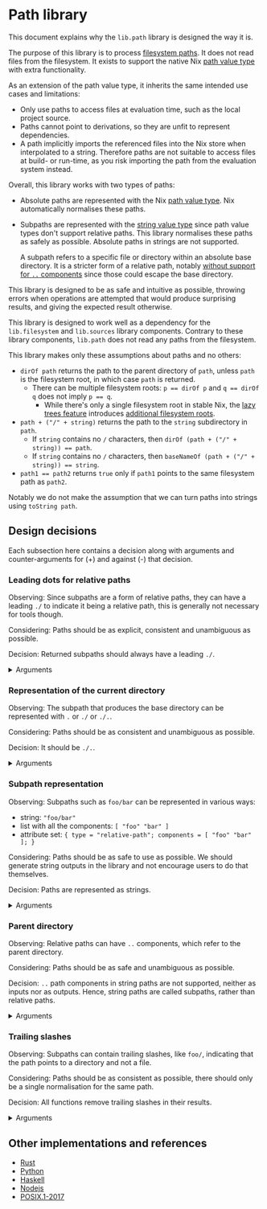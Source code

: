 # Path library

This document explains why the `lib.path` library is designed the way it is.

The purpose of this library is to process [filesystem paths]. It does not read files from the filesystem.
It exists to support the native Nix [path value type] with extra functionality.

[filesystem paths]: https://en.m.wikipedia.org/wiki/Path_(computing)
[path value type]: https://nixos.org/manual/nix/stable/language/values.html#type-path

As an extension of the path value type, it inherits the same intended use cases and limitations:
- Only use paths to access files at evaluation time, such as the local project source.
- Paths cannot point to derivations, so they are unfit to represent dependencies.
- A path implicitly imports the referenced files into the Nix store when interpolated to a string. Therefore paths are not suitable to access files at build- or run-time, as you risk importing the path from the evaluation system instead.

Overall, this library works with two types of paths:
- Absolute paths are represented with the Nix [path value type]. Nix automatically normalises these paths.
- Subpaths are represented with the [string value type] since path value types don't support relative paths. This library normalises these paths as safely as possible. Absolute paths in strings are not supported.

  A subpath refers to a specific file or directory within an absolute base directory.
  It is a stricter form of a relative path, notably [without support for `..` components][parents] since those could escape the base directory.

[string value type]: https://nixos.org/manual/nix/stable/language/values.html#type-string

This library is designed to be as safe and intuitive as possible, throwing errors when operations are attempted that would produce surprising results, and giving the expected result otherwise.

This library is designed to work well as a dependency for the `lib.filesystem` and `lib.sources` library components. Contrary to these library components, `lib.path` does not read any paths from the filesystem.

This library makes only these assumptions about paths and no others:
- `dirOf path` returns the path to the parent directory of `path`, unless `path` is the filesystem root, in which case `path` is returned.
  - There can be multiple filesystem roots: `p == dirOf p` and `q == dirOf q` does not imply `p == q`.
    - While there's only a single filesystem root in stable Nix, the [lazy trees feature](https://github.com/NixOS/nix/pull/6530) introduces [additional filesystem roots](https://github.com/NixOS/nix/pull/6530#discussion_r1041442173).
- `path + ("/" + string)` returns the path to the `string` subdirectory in `path`.
  - If `string` contains no `/` characters, then `dirOf (path + ("/" + string)) == path`.
  - If `string` contains no `/` characters, then `baseNameOf (path + ("/" + string)) == string`.
- `path1 == path2` returns `true` only if `path1` points to the same filesystem path as `path2`.

Notably we do not make the assumption that we can turn paths into strings using `toString path`.

## Design decisions

Each subsection here contains a decision along with arguments and counter-arguments for (+) and against (-) that decision.

### Leading dots for relative paths
[leading-dots]: #leading-dots-for-relative-paths

Observing: Since subpaths are a form of relative paths, they can have a leading `./` to indicate it being a relative path, this is generally not necessary for tools though.

Considering: Paths should be as explicit, consistent and unambiguous as possible.

Decision: Returned subpaths should always have a leading `./`.

<details>
<summary>Arguments</summary>

- :heavy_plus_sign: In shells, just running `foo` as a command wouldn't execute the file `foo`, whereas `./foo` would execute the file. In contrast, `foo/bar` does execute that file without the need for `./`. This can lead to confusion about when a `./` needs to be prefixed. If a `./` is always included, this becomes a non-issue. This effectively then means that paths don't overlap with command names.
- :heavy_plus_sign: Prepending with `./` makes the subpaths always valid as relative Nix path expressions.
- :heavy_plus_sign: Using paths in command line arguments could give problems if not escaped properly, e.g. if a path was `--version`. This is not a problem with `./--version`. This effectively then means that paths don't overlap with GNU-style command line options.
- :heavy_minus_sign: `./` is not required to resolve relative paths, resolution always has an implicit `./` as prefix.
- :heavy_minus_sign: It's less noisy without the `./`, e.g. in error messages.
  - :heavy_plus_sign: But similarly, it could be confusing whether something was even a path.
    e.g. `foo` could be anything, but `./foo` is more clearly a path.
- :heavy_plus_sign: Makes it more uniform with absolute paths (those always start with `/`).
  - :heavy_minus_sign: That is not relevant for practical purposes.
- :heavy_plus_sign: `find` also outputs results with `./`.
  - :heavy_minus_sign: But only if you give it an argument of `.`. If you give it the argument `some-directory`, it won't prefix that.
- :heavy_minus_sign: `realpath --relative-to` doesn't prefix relative paths with `./`.
  - :heavy_plus_sign: There is no need to return the same result as `realpath`.

</details>

### Representation of the current directory
[curdir]: #representation-of-the-current-directory

Observing: The subpath that produces the base directory can be represented with `.` or `./` or `./.`.

Considering: Paths should be as consistent and unambiguous as possible.

Decision: It should be `./.`.

<details>
<summary>Arguments</summary>

- :heavy_plus_sign: `./` would be inconsistent with [the decision to not persist trailing slashes][trailing-slashes].
- :heavy_minus_sign: `.` is how `realpath` normalises paths.
- :heavy_plus_sign: `.` can be interpreted as a shell command (it's a builtin for sourcing files in `bash` and `zsh`).
- :heavy_plus_sign: `.` would be the only path without a `/`. It could not be used as a Nix path expression, since those require at least one `/` to be parsed as such.
- :heavy_minus_sign: `./.` is rather long.
  - :heavy_minus_sign: We don't require users to type this though, as it's only output by the library.
    As inputs all three variants are supported for subpaths (and we can't do anything about absolute paths)
- :heavy_minus_sign: `builtins.dirOf "foo" == "."`, so `.` would be consistent with that.
- :heavy_plus_sign: `./.` is consistent with the [decision to have leading `./`][leading-dots].
- :heavy_plus_sign: `./.` is a valid Nix path expression, although this property does not hold for every relative path or subpath.

</details>

### Subpath representation
[relrepr]: #subpath-representation

Observing: Subpaths such as `foo/bar` can be represented in various ways:
- string: `"foo/bar"`
- list with all the components: `[ "foo" "bar" ]`
- attribute set: `{ type = "relative-path"; components = [ "foo" "bar" ]; }`

Considering: Paths should be as safe to use as possible. We should generate string outputs in the library and not encourage users to do that themselves.

Decision: Paths are represented as strings.

<details>
<summary>Arguments</summary>

- :heavy_plus_sign: It's simpler for the users of the library. One doesn't have to convert a path a string before it can be used.
  - :heavy_plus_sign: Naively converting the list representation to a string with `concatStringsSep "/"` would break for `[]`, requiring library users to be more careful.
- :heavy_plus_sign: It doesn't encourage people to do their own path processing and instead use the library.
  With a list representation it would seem easy to just use `lib.lists.init` to get the parent directory, but then it breaks for `.`, which would be represented as `[ ]`.
- :heavy_plus_sign: `+` is convenient and doesn't work on lists and attribute sets.
  - :heavy_minus_sign: Shouldn't use `+` anyways, we export safer functions for path manipulation.

</details>

### Parent directory
[parents]: #parent-directory

Observing: Relative paths can have `..` components, which refer to the parent directory.

Considering: Paths should be as safe and unambiguous as possible.

Decision: `..` path components in string paths are not supported, neither as inputs nor as outputs. Hence, string paths are called subpaths, rather than relative paths.

<details>
<summary>Arguments</summary>

- :heavy_plus_sign: If we wanted relative paths to behave according to the "physical" interpretation (as a directory tree with relations between nodes), it would require resolving symlinks, since e.g. `foo/..` would not be the same as `.` if `foo` is a symlink.
  - :heavy_minus_sign: The "logical" interpretation is also valid (treating paths as a sequence of names), and is used by some software. It is simpler, and not using symlinks at all is safer.
  - :heavy_plus_sign: Mixing both models can lead to surprises.
  - :heavy_plus_sign: We can't resolve symlinks without filesystem access.
  - :heavy_plus_sign: Nix also doesn't support reading symlinks at evaluation time.
  - :heavy_minus_sign: We could just not handle such cases, e.g. `equals "foo" "foo/bar/.. == false`. The paths are different, we don't need to check whether the paths point to the same thing.
    - :heavy_plus_sign: Assume we said `relativeTo /foo /bar == "../bar"`. If this is used like `/bar/../foo` in the end, and `bar` turns out to be a symlink to somewhere else, this won't be accurate.
      - :heavy_minus_sign: We could decide to not support such ambiguous operations, or mark them as such, e.g. the normal `relativeTo` will error on such a case, but there could be `extendedRelativeTo` supporting that.
- :heavy_minus_sign: `..` are a part of paths, a path library should therefore support it.
  - :heavy_plus_sign: If we can convincingly argue that all such use cases are better done e.g. with runtime tools, the library not supporting it can nudge people towards using those.
- :heavy_minus_sign: We could allow "..", but only in the prefix.
  - :heavy_plus_sign: Then we'd have to throw an error for doing `append /some/path "../foo"`, making it non-composable.
  - :heavy_plus_sign: The same is for returning paths with `..`: `relativeTo /foo /bar => "../bar"` would produce a non-composable path.
- :heavy_plus_sign: We argue that `..` is not needed at the Nix evaluation level, since we'd always start evaluation from the project root and don't go up from there.
  - :heavy_plus_sign: `..` is supported in Nix paths, turning them into absolute paths.
    - :heavy_minus_sign: This is ambiguous in the presence of symlinks.
- :heavy_plus_sign: If you need `..` for building or runtime, you can use build-/run-time tooling to create those (e.g. `realpath` with `--relative-to`), or use absolute paths instead.
  This also gives you the ability to correctly handle symlinks.

</details>

### Trailing slashes
[trailing-slashes]: #trailing-slashes

Observing: Subpaths can contain trailing slashes, like `foo/`, indicating that the path points to a directory and not a file.

Considering: Paths should be as consistent as possible, there should only be a single normalisation for the same path.

Decision: All functions remove trailing slashes in their results.

<details>
<summary>Arguments</summary>

- :heavy_plus_sign: It allows normalisations to be unique, in that there's only a single normalisation for the same path. If trailing slashes were preserved, both `foo/bar` and `foo/bar/` would be valid but different normalisations for the same path.
- Comparison to other frameworks to figure out the least surprising behavior:
  - :heavy_plus_sign: Nix itself doesn't support trailing slashes when parsing and doesn't preserve them when appending paths.
  - :heavy_minus_sign: [Rust's std::path](https://doc.rust-lang.org/std/path/index.html) does preserve them during [construction](https://doc.rust-lang.org/std/path/struct.Path.html#method.new).
    - :heavy_plus_sign: Doesn't preserve them when returning individual [components](https://doc.rust-lang.org/std/path/struct.Path.html#method.components).
    - :heavy_plus_sign: Doesn't preserve them when [canonicalizing](https://doc.rust-lang.org/std/path/struct.Path.html#method.canonicalize).
  - :heavy_plus_sign: [Python 3's pathlib](https://docs.python.org/3/library/pathlib.html#module-pathlib) doesn't preserve them during [construction](https://docs.python.org/3/library/pathlib.html#pathlib.PurePath).
    - Notably it represents the individual components as a list internally.
  - :heavy_minus_sign: [Haskell's filepath](https://hackage.haskell.org/package/filepath-1.4.100.0) has [explicit support](https://hackage.haskell.org/package/filepath-1.4.100.0/docs/System-FilePath.html#g:6) for handling trailing slashes.
    - :heavy_minus_sign: Does preserve them for [normalisation](https://hackage.haskell.org/package/filepath-1.4.100.0/docs/System-FilePath.html#v:normalise).
  - :heavy_minus_sign: [NodeJS's Path library](https://nodejs.org/api/path.html) preserves trailing slashes for [normalisation](https://nodejs.org/api/path.html#pathnormalizepath).
    - :heavy_plus_sign: For [parsing a path](https://nodejs.org/api/path.html#pathparsepath) into its significant elements, trailing slashes are not preserved.
- :heavy_plus_sign: Nix's builtin function `dirOf` gives an unexpected result for paths with trailing slashes: `dirOf "foo/bar/" == "foo/bar"`.
  Inconsistently, `baseNameOf` works correctly though: `baseNameOf "foo/bar/" == "bar"`.
  - :heavy_minus_sign: We are writing a path library to improve handling of paths though, so we shouldn't use these functions and discourage their use.
- :heavy_minus_sign: Unexpected result when normalising intermediate paths, like `relative.normalise ("foo" + "/") + "bar" == "foobar"`.
  - :heavy_plus_sign: This is not a practical use case though.
  - :heavy_plus_sign: Don't use `+` to append paths, this library has a `join` function for that.
    - :heavy_minus_sign: Users might use `+` out of habit though.
- :heavy_plus_sign: The `realpath` command also removes trailing slashes.
- :heavy_plus_sign: Even with a trailing slash, the path is the same, it's only an indication that it's a directory.

</details>

## Other implementations and references

- [Rust](https://doc.rust-lang.org/std/path/struct.Path.html)
- [Python](https://docs.python.org/3/library/pathlib.html)
- [Haskell](https://hackage.haskell.org/package/filepath-1.4.100.0/docs/System-FilePath.html)
- [Nodejs](https://nodejs.org/api/path.html)
- [POSIX.1-2017](https://pubs.opengroup.org/onlinepubs/9699919799/nframe.html)
